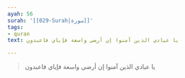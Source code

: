```yaml
---
ayah: 56
surah: '[[029-Surah|سورة]]'
tags:
- quran
text: يا عبادي الذين آمنوا إن أرضي واسعة فإياي فاعبدون

---
```

> يا عبادي الذين آمنوا إن أرضي واسعة فإياي فاعبدون
